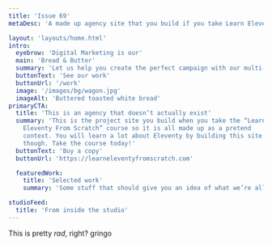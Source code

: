 ```yaml
---
title: 'Issue 69'
metaDesc: 'A made up agency site that you build if you take Learn Eleventy From Scratch, by Piccalilli'

layout: 'layouts/home.html'
intro:
  eyebrow: 'Digital Marketing is our'
  main: 'Bread & Butter'
  summary: 'Let us help you create the perfect campaign with our multi-faceted team of talented creatives.'
  buttonText: 'See our work'
  buttonUrl: '/work'
  image: '/images/bg/wagon.jpg'
  imageAlt: 'Buttered toasted white bread'
primaryCTA:
  title: 'This is an agency that doesn’t actually exist'
  summary: 'This is the project site you build when you take the “Learn
    Eleventy From Scratch” course so it is all made up as a pretend
    context. You will learn a lot about Eleventy by building this site
    though. Take the course today!'
  buttonText: 'Buy a copy'
  buttonUrl: 'https://learneleventyfromscratch.com'

  featuredWork:
    title: 'Selected work'
    summary: 'Some stuff that should give you an idea of what we’re all about.'

studioFeed:
  title: 'From inside the studio'
---
```


This is pretty _rad_, right? gringo